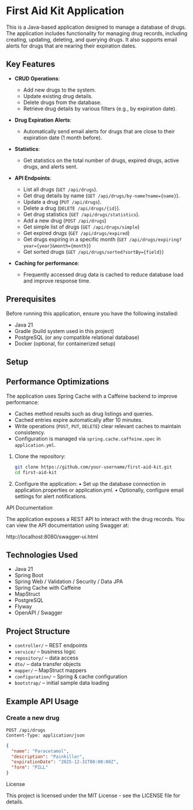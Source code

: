 # First Aid Kit Application

This is a Java-based application designed to manage a database of drugs. The application includes functionality for managing drug records, including creating, updating, deleting, and querying drugs. It also supports email alerts for drugs that are nearing their expiration dates.

## Key Features

- **CRUD Operations**: 
  - Add new drugs to the system.
  - Update existing drug details.
  - Delete drugs from the database.
  - Retrieve drug details by various filters (e.g., by expiration date).
  
- **Drug Expiration Alerts**:
  - Automatically send email alerts for drugs that are close to their expiration date (1 month before).
  
- **Statistics**:
  - Get statistics on the total number of drugs, expired drugs, active drugs, and alerts sent.
  
- **API Endpoints**:
  - List all drugs (`GET /api/drugs`).
  - Get drug details by name (`GET /api/drugs/by-name?name={name}`).
  - Update a drug (`PUT /api/drugs`).
  - Delete a drug (`DELETE /api/drugs/{id}`).
  - Get drug statistics (`GET /api/drugs/statistics`).
  - Add a new drug (`POST /api/drugs`)
  - Get simple list of drugs (`GET /api/drugs/simple`)
  - Get expired drugs (`GET /api/drugs/expired`)
  - Get drugs expiring in a specific month (`GET /api/drugs/expiring?year={year}&month={month}`)
  - Get sorted drugs (`GET /api/drugs/sorted?sortBy={field}`)

- **Caching for performance**:
  - Frequently accessed drug data is cached to reduce database load and improve response time.
  
## Prerequisites

Before running this application, ensure you have the following installed:

- Java 21
- Gradle (build system used in this project)
- PostgreSQL (or any compatible relational database)
- Docker (optional, for containerized setup)

## Setup

## Performance Optimizations

The application uses Spring Cache with a Caffeine backend to improve performance:
- Caches method results such as drug listings and queries.
- Cached entries expire automatically after 10 minutes.
- Write operations (`POST`, `PUT`, `DELETE`) clear relevant caches to maintain consistency.
- Configuration is managed via `spring.cache.caffeine.spec` in `application.yml`.


1. Clone the repository:
   ```bash
   git clone https://github.com/your-username/first-aid-kit.git
   cd first-aid-kit

2. Configure the application:
	•	Set up the database connection in application.properties or application.yml.
	•	Optionally, configure email settings for alert notifications.


API Documentation

The application exposes a REST API to interact with the drug records. You can view the API documentation using Swagger at:

http://localhost:8080/swagger-ui.html

## Technologies Used

- Java 21
- Spring Boot
- Spring Web / Validation / Security / Data JPA
- Spring Cache with Caffeine
- MapStruct
- PostgreSQL
- Flyway
- OpenAPI / Swagger

## Project Structure

- `controller/` – REST endpoints
- `service/` – business logic
- `repository/` – data access
- `dto/` – data transfer objects
- `mapper/` – MapStruct mappers
- `configuration/` – Spring & cache configuration
- `bootstrap/` – initial sample data loading

## Example API Usage

### Create a new drug

```http
POST /api/drugs
Content-Type: application/json
```

```json
{
  "name": "Paracetamol",
  "description": "Painkiller",
  "expirationDate": "2025-12-31T00:00:00Z",
  "form": "PILL"
}
```

License

This project is licensed under the MIT License - see the LICENSE file for details.
